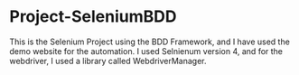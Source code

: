 # Project-SeleniumBDD

This is the Selenium Project using the BDD Framework, and I have used the demo website for the automation. I used Selnienum version 4, and for the webdriver, I used a library called WebdriverManager. 
